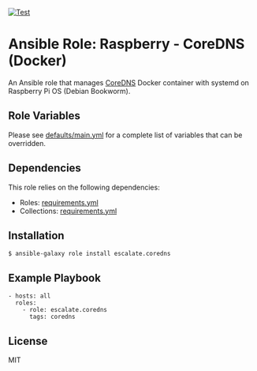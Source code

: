 [![Test](https://github.com/escalate/ansible-raspberry-coredns-docker/actions/workflows/test.yml/badge.svg?branch=master&event=push)](https://github.com/escalate/ansible-raspberry-coredns-docker/actions/workflows/test.yml)

# Ansible Role: Raspberry - CoreDNS (Docker)

An Ansible role that manages [CoreDNS](https://coredns.io/) Docker container with systemd on Raspberry Pi OS (Debian Bookworm).

## Role Variables

Please see [defaults/main.yml](https://github.com/escalate/ansible-raspberry-coredns-docker/blob/master/defaults/main.yml) for a complete list of variables that can be overridden.

## Dependencies

This role relies on the following dependencies:

* Roles: [requirements.yml](https://github.com/escalate/ansible-raspberry-coredns-docker/blob/master/requirements.yml)
* Collections: [requirements.yml](https://github.com/escalate/ansible-raspberry-coredns-docker/blob/master/requirements.yml)

## Installation

```
$ ansible-galaxy role install escalate.coredns
```

## Example Playbook

```
- hosts: all
  roles:
    - role: escalate.coredns
      tags: coredns
```

## License

MIT
